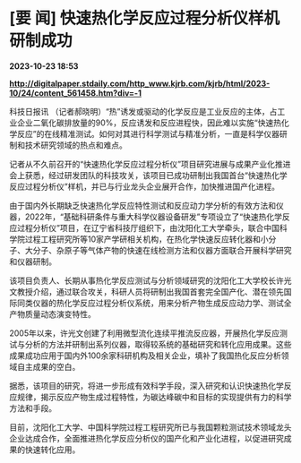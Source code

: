 # [要 闻] 快速热化学反应过程分析仪样机研制成功

**2023-10-23 18:53**

**http://digitalpaper.stdaily.com/http_www.kjrb.com/kjrb/html/2023-10/24/content_561458.htm?div=-1**

 科技日报讯 （记者郝晓明）“热”诱发或驱动的化学反应是工业反应的主体，占工业企业二氧化碳排放量的90%，反应诱发和反应进程快，因此难以实施“快速热化学反应”的在线精准测试。如何对其进行科学测试与精准分析，一直是科学仪器研制和技术研究领域的热点和难点。

 记者从不久前召开的“快速热化学反应过程分析仪”项目研究进展与成果产业化推进会上获悉，经过研发团队的科技攻关，该项目已成功研制出我国首台“快速热化学反应过程分析仪”样机，并已与行业龙头企业展开合作，加快推进国产化进程。

 由于国内外长期缺乏快速热化学反应特性测试和反应动力学分析的有效方法和仪器，2022年，“基础科研条件与重大科学仪器设备研发”专项设立了“快速热化学反应过程分析仪”项目，在辽宁省科技厅组织下，由沈阳化工大学牵头，联合中国科学院过程工程研究所等10家产学研相关机构，在热化学快速反应转化器和小分子、大分子、杂原子等气体产物的快速在线检测方法和仪器方面联合开展科学研究和仪器研制。

 该项目负责人、长期从事热化学反应测试与分析领域研究的沈阳化工大学校长许光文教授介绍，通过联合攻关，科研人员将研制出我国首套完全国产化、潜在领先国际同类仪器的热化学反应过程分析仪系统，用来分析产物生成反应动力学、测试全产物质量动态演变特性。

 2005年以来，许光文创建了利用微型流化连续平推流反应器，开展热化学反应测试与分析的方法并研制出系列仪器，取得较系统的基础研究和转化应用成果。这些成果成功应用于国内外100余家科研机构及相关企业，填补了我国热化反应分析领域自主成果的空白。

 据悉，该项目的研究，将进一步形成有效科学手段，深入研究和认识快速热化学反应规律，揭示反应产物生成过程特性，为碳达峰碳中和目标的实现提供有力的科学方法和手段。

 目前，沈阳化工大学、中国科学院过程工程研究所已与我国颗粒测试技术领域龙头企业达成合作，全面推进热化学反应分析仪的国产化和产业化进程，以促进研究成果的快速转化应用。